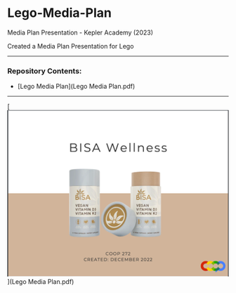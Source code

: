 # Lego-Media-Plan
Media Plan Presentation - Kepler Academy (2023)

Created a Media Plan Presentation for Lego

---
### Repository Contents:
* [Lego Media Plan](Lego Media Plan.pdf)

---
[![Lego Media Plan Cover.png](https://github.com/angeloparayno/Bisa-Wellness/blob/main/Images/Title%20Slide.png)](Lego Media Plan.pdf)

